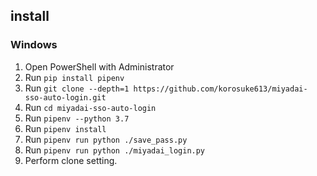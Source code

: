 ## install

### Windows

1. Open PowerShell with Administrator
2. Run `pip install pipenv`
3. Run `git clone --depth=1 https://github.com/korosuke613/miyadai-sso-auto-login.git`
4. Run `cd miyadai-sso-auto-login`
5. Run `pipenv --python 3.7`
6. Run `pipenv install`
7. Run `pipenv run python ./save_pass.py`
8. Run `pipenv run python ./miyadai_login.py`
9. Perform clone setting.